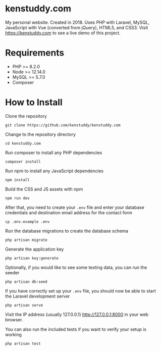 # kenstuddy.com
My personal website. Created in 2018. Uses PHP with Laravel, MySQL, JavaScript with Vue (converted from jQuery), HTML5, and CSS3. Visit https://kenstuddy.com to see a live demo of this project. 

# Requirements
* PHP >= 8.2.0
* Node >= 12.14.0
* MySQL >= 5.7.0
* Composer

# How to Install

Clone the repository

```
git clone https://github.com/kenstuddy/kenstuddy.com
```

Change to the repository directory

```
cd kenstuddy.com
```

Run composer to install any PHP dependencies

```
composer install
```

Run npm to install any JavaScript dependencies

```
npm install
```

Build the CSS and JS assets with npm

```
npm run dev
```

After that, you need to create your `.env` file and enter your database credentials and destination email address for the contact form

```
cp .env.example .env
```

Run the database migrations to create the database schema 

```
php artisan migrate
```

Generate the application key

```
php artisan key:generate
```

Optionally, if you would like to see some testing data, you can run the seeder

```
php artisan db:seed
```

If you have correctly set up your `.env` file, you should now be able to start the Laravel development server

```
php artisan serve
```

Visit the IP address (usually 127.0.0.1) http://127.0.0.1:8000 in your web browser.

You can also run the included tests if you want to verify your setup is working

```
php artisan test
```
